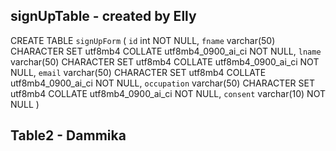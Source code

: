 ## signUpTable - created by Elly
CREATE TABLE `signUpForm` (
  `id` int NOT NULL,
  `fname` varchar(50) CHARACTER SET utf8mb4 COLLATE utf8mb4_0900_ai_ci NOT NULL,
  `lname` varchar(50) CHARACTER SET utf8mb4 COLLATE utf8mb4_0900_ai_ci NOT NULL,
  `email` varchar(50) CHARACTER SET utf8mb4 COLLATE utf8mb4_0900_ai_ci NOT NULL,
  `occupation` varchar(50) CHARACTER SET utf8mb4 COLLATE utf8mb4_0900_ai_ci NOT NULL,
  `consent` varchar(10) NOT NULL
)

## Table2 - Dammika
